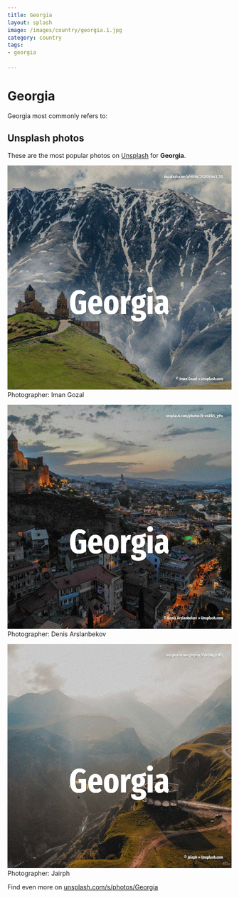 ```yaml
---
title: Georgia
layout: splash
image: /images/country/georgia.1.jpg
category: country
tags:
- georgia

---
```

# Georgia

Georgia most commonly refers to:

 
## Unsplash photos
These are the most popular photos on [Unsplash](https://unsplash.com) for **Georgia**.
 
![Georgia](/images/country/georgia.1.jpg)
Photographer:  Iman Gozal
 
![Georgia](/images/country/georgia.2.jpg)
Photographer:  Denis Arslanbekov
 
![Georgia](/images/country/georgia.3.jpg)
Photographer:  Jairph
 
Find even more on [unsplash.com/s/photos/Georgia](https://unsplash.com/s/photos/Georgia)
 
